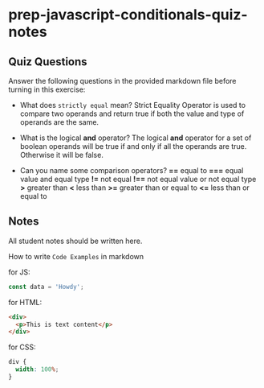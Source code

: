 # prep-javascript-conditionals-quiz-notes

## Quiz Questions

Answer the following questions in the provided markdown file before turning in this exercise:

- What does `strictly equal` mean?
  Strict Equality Operator is used to compare two operands and return true if both the value and type of operands are the same.

- What is the logical **and** operator?
  The logical **and** operator for a set of boolean operands will be true if and only if all the operands are true. Otherwise it will be false.

- Can you name some comparison operators?
  **==** equal to
  **===** equal value and equal type
  **!=** not equal
  **!==** not equal value or not equal type
  **>** greater than
  **<** less than
  **>=** greater than or equal to
  **<=** less than or equal to

## Notes

All student notes should be written here.

How to write `Code Examples` in markdown

for JS:

```javascript
const data = 'Howdy';
```

for HTML:

```html
<div>
  <p>This is text content</p>
</div>
```

for CSS:

```css
div {
  width: 100%;
}
```
